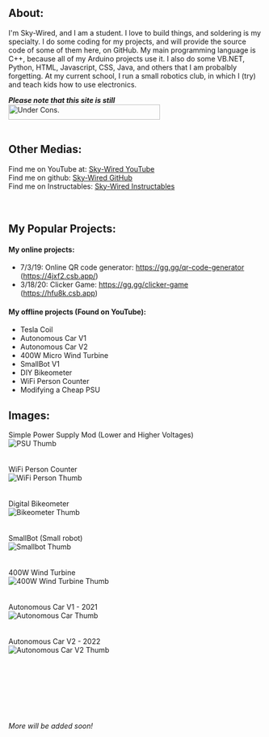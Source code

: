 
## About:
I'm Sky-Wired, and I am a student. I love to build things, and soldering is my specialty. I do some coding for my projects, and will provide the source code of some of them here, on GitHub. My main programming language is C++, because all of my Arduino projects use it. I also do some VB.NET, Python, HTML, Javascript, CSS, Java, and others that I am probalbly forgetting. At my current school, I run a small robotics club, in which I (try) and teach kids how to use electronics.

_**Please note that this site is still**_<br>
<img src="https://th.bing.com/th/id/OIP.cFKcPo55PxVWjgCMo0t8_wHaAu?pid=ImgDet&w=2378&h=235&rs=1" width="300px" height="30px" alt="Under Cons."> </img>
<br><br>
## Other Medias:
Find me on YouTube at: [Sky-Wired YouTube](https://www.youtube.com/@sky-wired)<br>
Find me on github: [Sky-Wired GitHub](https://github.com/Sky-Wire)<br>
Find me on Instructables: [Sky-Wired Instructables](https://www.instructables.com/member/skywiredvt/)<br>
<br><br>
## My Popular Projects:

#### My online projects:
  * 7/3/19: Online QR code generator: https://gg.gg/qr-code-generator (https://4jxf2.csb.app/)<br>
  * 3/18/20: Clicker Game: https://gg.gg/clicker-game (https://hfu8k.csb.app)

#### My offline projects (Found on YouTube):
  * Tesla Coil
  * Autonomous Car V1
  * Autonomous Car V2
  * 400W Micro Wind Turbine
  * SmallBot V1
  * DIY Bikeometer
  * WiFi Person Counter
  * Modifying a Cheap PSU

## Images:

  Simple Power Supply Mod (Lower and Higher Voltages)<br>
  ![PSU Thumb](https://i9.ytimg.com/vi/D5EBDxATRuU/mqdefault.jpg?sqp=CJiv0JsG-oaymwEmCMACELQB8quKqQMa8AEB-AH-CYAC0AWKAgwIABABGH8gSSgYMA8=&rs=AOn4CLANcBTdvHhN5j8QlSkDEitiSxDDTg)
  <br>
  <br>
  <br>
  WiFi Person Counter<br>
  ![WiFi Person Thumb](https://i9.ytimg.com/vi_webp/zfKggyplvr0/mqdefault.webp?v=630694de&sqp=CJiv0JsG&rs=AOn4CLDb_x5pKk4HUaH-5i-e-uMf_8nuew)
  <br>
  <br>
  <br>
  Digital Bikeometer<br>
  ![Bikeometer Thumb](https://i9.ytimg.com/vi/U1Cj5HeO4po/mqdefault.jpg?sqp=CJiv0JsG-oaymwEmCMACELQB8quKqQMa8AEB-AH-CYAC0AWKAgwIABABGGUgXyhXMA8=&rs=AOn4CLAoZCXgmJtp3gOyGV9HnWLoGVRiPA)
  <br>
  <br>
  <br>
  SmallBot (Small robot)<br>
  ![Smallbot Thumb](https://i9.ytimg.com/vi_webp/jH-XFTBJIt0/mqdefault.webp?sqp=CJiv0JsG&rs=AOn4CLD5eH2Z1-9iNnMZmTLp4COr7Ke3KQ)
  <br>
  <br>
  <br>
  400W Wind Turbine<br>
  ![400W Wind Turbine Thumb](https://i9.ytimg.com/vi/DYjLA9w7hLY/mqdefault.jpg?sqp=CJiv0JsG-oaymwEmCMACELQB8quKqQMa8AEB-AHeA4AC4AOKAgwIABABGFQgYyhlMA8=&rs=AOn4CLA-TUqgD8JNG0_Vb8dljj6DZg14YQ)
  <br>
  <br>
  <br>
  Autonomous Car V1 - 2021<br>
  ![Autonomous Car Thumb](https://i9.ytimg.com/vi_webp/V7c8HIg8tow/mqdefault.webp?v=61ad2e83&sqp=CJiv0JsG&rs=AOn4CLAnEdIZNs2k9I73_mwtYpWIHRtGKQ)
  <br>
  <br>
  <br>
  Autonomous Car V2 - 2022<br>
  ![Autonomous Car V2 Thumb](https://i.ytimg.com/vi/AVWFyZNiV-Y/hqdefault.jpg)
  
  ![]()

<br><br>
<br><br><br>
###### More will be added soon!

